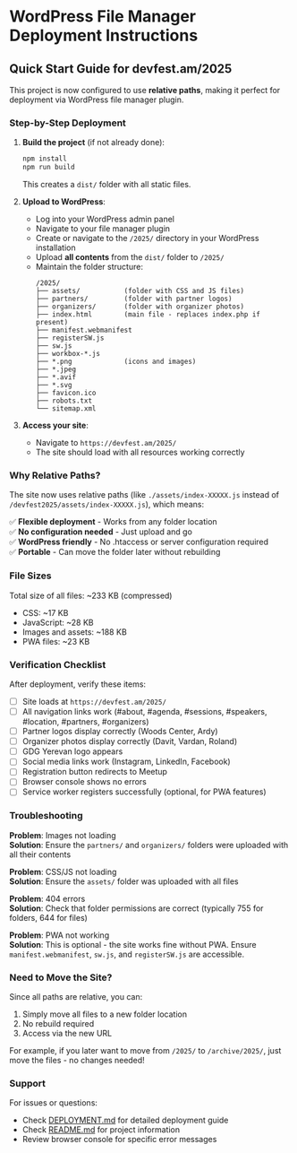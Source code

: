 # WordPress File Manager Deployment Instructions

## Quick Start Guide for devfest.am/2025

This project is now configured to use **relative paths**, making it perfect for deployment via WordPress file manager plugin.

### Step-by-Step Deployment

1. **Build the project** (if not already done):
   ```bash
   npm install
   npm run build
   ```
   
   This creates a `dist/` folder with all static files.

2. **Upload to WordPress**:
   - Log into your WordPress admin panel
   - Navigate to your file manager plugin
   - Create or navigate to the `/2025/` directory in your WordPress installation
   - Upload **all contents** from the `dist/` folder to `/2025/`
   - Maintain the folder structure:
     ```
     /2025/
     ├── assets/           (folder with CSS and JS files)
     ├── partners/         (folder with partner logos)
     ├── organizers/       (folder with organizer photos)
     ├── index.html        (main file - replaces index.php if present)
     ├── manifest.webmanifest
     ├── registerSW.js
     ├── sw.js
     ├── workbox-*.js
     ├── *.png             (icons and images)
     ├── *.jpeg
     ├── *.avif
     ├── *.svg
     ├── favicon.ico
     ├── robots.txt
     └── sitemap.xml
     ```

3. **Access your site**:
   - Navigate to `https://devfest.am/2025/`
   - The site should load with all resources working correctly

### Why Relative Paths?

The site now uses relative paths (like `./assets/index-XXXXX.js` instead of `/devfest2025/assets/index-XXXXX.js`), which means:

✅ **Flexible deployment** - Works from any folder location  
✅ **No configuration needed** - Just upload and go  
✅ **WordPress friendly** - No .htaccess or server configuration required  
✅ **Portable** - Can move the folder later without rebuilding  

### File Sizes

Total size of all files: ~233 KB (compressed)

- CSS: ~17 KB
- JavaScript: ~28 KB  
- Images and assets: ~188 KB
- PWA files: ~23 KB

### Verification Checklist

After deployment, verify these items:

- [ ] Site loads at `https://devfest.am/2025/`
- [ ] All navigation links work (#about, #agenda, #sessions, #speakers, #location, #partners, #organizers)
- [ ] Partner logos display correctly (Woods Center, Ardy)
- [ ] Organizer photos display correctly (Davit, Vardan, Roland)
- [ ] GDG Yerevan logo appears
- [ ] Social media links work (Instagram, LinkedIn, Facebook)
- [ ] Registration button redirects to Meetup
- [ ] Browser console shows no errors
- [ ] Service worker registers successfully (optional, for PWA features)

### Troubleshooting

**Problem**: Images not loading  
**Solution**: Ensure the `partners/` and `organizers/` folders were uploaded with all their contents

**Problem**: CSS/JS not loading  
**Solution**: Ensure the `assets/` folder was uploaded with all files

**Problem**: 404 errors  
**Solution**: Check that folder permissions are correct (typically 755 for folders, 644 for files)

**Problem**: PWA not working  
**Solution**: This is optional - the site works fine without PWA. Ensure `manifest.webmanifest`, `sw.js`, and `registerSW.js` are accessible.

### Need to Move the Site?

Since all paths are relative, you can:
1. Simply move all files to a new folder location
2. No rebuild required
3. Access via the new URL

For example, if you later want to move from `/2025/` to `/archive/2025/`, just move the files - no changes needed!

### Support

For issues or questions:
- Check [DEPLOYMENT.md](DEPLOYMENT.md) for detailed deployment guide
- Check [README.md](README.md) for project information
- Review browser console for specific error messages
